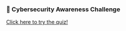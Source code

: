 ### 🎯 Cybersecurity Awareness Challenge

[Click here to try the quiz!](https://quizizz.com/pro/join/quiz/67fbe2bdb5cf56b8b32ee5cb/start?studentShare=true)
